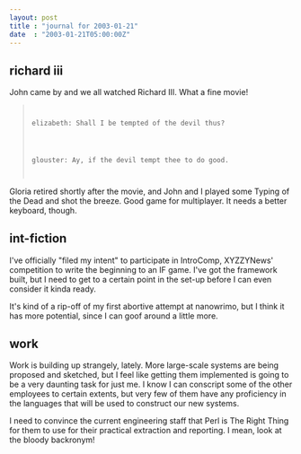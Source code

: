 ```yaml
---
layout: post
title : "journal for 2003-01-21"
date  : "2003-01-21T05:00:00Z"
---
```



## richard iii

John came by and we all watched Richard III.  What a fine movie!

<blockquote class='chat'>
<pre><code>	<p><span class='u0'>elizabeth</span>: Shall I be tempted of the devil thus?</p>
	<p><span class='u1'>glouster</span>: Ay, if the devil tempt thee to do good.</p>
</code></pre>

</blockquote>

Gloria retired shortly after the movie, and John and I played some Typing of the Dead and shot the breeze.  Good game for multiplayer.  It needs a better keyboard, though.

## int-fiction

I've officially "filed my intent" to participate in IntroComp, XYZZYNews' competition to write the beginning to an IF game.  I've got the framework built, but I need to get to a certain point in the set-up before I can even consider it kinda ready.

It's kind of a rip-off of my first abortive attempt at nanowrimo, but I think it has more potential, since I can goof around a little more.

## work

Work is building up strangely, lately.  More large-scale systems are being proposed and sketched, but I feel like getting them implemented is going to be a very daunting task for just me.  I know I can conscript some of the other employees to certain extents, but very few of them have any proficiency in the languages that will be used to construct our new systems.

I need to convince the current engineering staff that Perl is The Right Thing for them to use for their practical extraction and reporting.  I mean, look at the bloody backronym!

